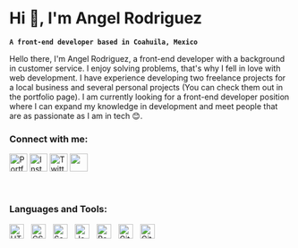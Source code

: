 # Hi 👋, I'm Angel Rodriguez
**`A front-end developer based in Coahuila, Mexico`**

Hello there, I'm Angel Rodriguez, a front-end developer with a background in customer service. I enjoy solving problems, that's why I fell in love with web development. I have experience developing two freelance projects for a local business and several personal projects (You can check them out in the portfolio page). I am currently looking for a front-end developer position where I can expand my knowledge in development and meet people that are as passionate as I am in tech 😊.

### Connect with me:

<p>
  <a href="https://ardzcodes.tech"><img width="32px" alt="Portfolio" title="Portfolio" src="https://img.icons8.com/fluency-systems-regular/48/null/internet.png"/></a>  
  <a href="https://www.instagram.com/ardzcodes24/"><img width="32px" alt="Instagram" title="Instagram" src="https://img.icons8.com/material/48/null/instagram-new--v1.png"/></a>
  <a href="https://twitter.com/ardzcodes24"><img width="32px" alt="Twitter" title="Twitter" src="https://img.icons8.com/material/48/null/twitter--v2.png"/></a>
  <a href="https://www.linkedin.com/in/ardzcodes/" alt="Linkedin" title="Linkedin"><img width="32px" src="https://img.icons8.com/material/48/null/linkedin--v1.png"/></a>
  
</p>
<br/>

### Languages and Tools:

<img align="left" alt="HTML5" width="26px" src="https://cdn.jsdelivr.net/gh/devicons/devicon/icons/html5/html5-original.svg" style="padding-right:10px;" />
<img align="left" alt="CSS3" width="26px" src="https://cdn.jsdelivr.net/gh/devicons/devicon/icons/css3/css3-original.svg" style="padding-right:10px;" />
<img align="left" alt="Sass" width="26px" src="https://cdn.jsdelivr.net/gh/devicons/devicon/icons/sass/sass-original.svg" style="padding-right:10px;" />
<img align="left" alt="JavaScript" width="26px" src="https://cdn.jsdelivr.net/gh/devicons/devicon/icons/javascript/javascript-original.svg" style="padding-right:10px;" />
<img align="left" alt="React" width="26px" src="https://cdn.jsdelivr.net/gh/devicons/devicon/icons/react/react-original.svg" style="padding-right:10px;" />
<img align="left" alt="Git" width="26px" src="https://cdn.jsdelivr.net/gh/devicons/devicon/icons/git/git-original.svg" style="padding-right:10px;" />
<img align="left" alt="GitHub" width="26px" src="https://user-images.githubusercontent.com/3369400/139448065-39a229ba-4b06-434b-bc67-616e2ed80c8f.png" style="padding-right:10px;" />

